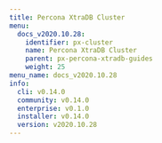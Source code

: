 ```yaml
---
title: Percona XtraDB Cluster
menu:
  docs_v2020.10.28:
    identifier: px-cluster
    name: Percona XtraDB Cluster
    parent: px-percona-xtradb-guides
    weight: 25
menu_name: docs_v2020.10.28
info:
  cli: v0.14.0
  community: v0.14.0
  enterprise: v0.1.0
  installer: v0.14.0
  version: v2020.10.28
---
```


